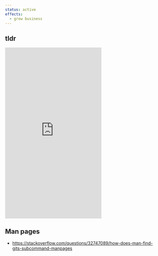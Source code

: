 ```yaml
---
status: active
effects:
  - grow business
---
```


## tldr

<iframe
  width="315"
  height="560"
  src="https://www.youtube.com/embed/BxgEf0hbcb0"
  title="YouTube video player"
  frameborder="0"
  allow="accelerometer; autoplay; clipboard-write; encrypted-media; gyroscope; picture-in-picture; web-share"
  allowfullscreen
></iframe>

## Man pages

- https://stackoverflow.com/questions/32747089/how-does-man-find-gits-subcommand-manpages
